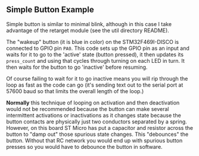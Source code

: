 Simple Button Example
---------------------

Simple button is similar to minimal blink, although in this case I take
advantage of the retarget module (see the util directory README).

The "wakeup" button (it is blue in color)  on the STM32F469I-DISCO is
connected to GPIO pin `PA0`. This code sets up the GPIO pin as an input
and waits for it to go to the 'active' state (button pressed), it then
updates its `press_count` and using that cycles through turning on each
LED in turn. It then waits for the button to go 'inactive' before resuming.

Of course failing to wait for it to go inactive means you will rip through
the loop as fast as the code can go (it's sending text out to the serial
port at 57600 baud so that limits the overall length of the loop.)

**Normally** this technique of looping on activation and then deactivation
would not be recommended because the button can make several intermittent
activations or inactivations as it changes state because the button contacts
are physically just two conductors separated by a spring. However, on this
board ST Micro has put a capacitor and resistor across the button to "damp
out" those spurious state changes. This "debounces" the button. Without
that RC network you would end up with spurious button presses so you would
have to debounce the button in software. 
